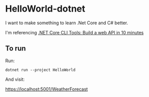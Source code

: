# HelloWorld-dotnet

I want to make something to learn .Net Core and C# better.

I'm referencing [.NET Core CLI Tools: Build a web API in 10 minutes](https://www.codingnagger.com/2018/01/25/dot-net-core-cli-tools-10-minutes-api/)

## To run

Run:

```
dotnet run --project HelloWorld
```

And visit:

[https://localhost:5001/WeatherForecast](https://localhost:5001/WeatherForecast)
